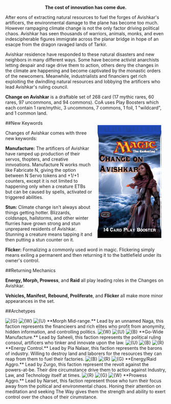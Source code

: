 <!--<img src="https://grapplex.github.io/sets/SMK-files/logo.png" alt="The Big Smoko" width="450" height="278">
-->
**<p style="text-align: center;">The cost of innovation has come due.</p>**

After eons of extracting natural resources to fuel the forges of Avishkar's artificers, the environmental damage to the plane has become too much. However rampaging climate change is not the only factor driving political chaos. 
Avishkar has seen thousands of warriors, animals, monks, and even indescipherable figures immigrate across the planar bridge in hope of an esacpe from the dragon ravaged lands of Tarkir.

Avishkar residence have responded to these natural disasters and new neighbors in many different ways. Some have become activist anarchists letting despair and rage drive them to action, others deny the changes in the climate are happening and become captivated by the monastic orders of the newcomers. 
Meanwhile, industrialists and financiers get rich exploiting the dwindling natural resources and lobbying the artificers who lead Avishkar's ruling council.



**Change on Avishkar** is a draftable set of 268 card (17 mythic rares, 60 rares, 97 uncommons, and 94 commons). CoA uses Play Boosters which each contain 1 rare/mythic, 3 uncommons, 7 commons, 1 foil, 1 "wildcard", and 1 common land.

<img align="right" width="200" height="353" style="margin:15px" src="/sets/CoA-files/Pack Art.png" alt="CoA Booster"/>

##New Keywords

Changes of Avishkar comes with three new keywords:

**Manufacture:** The artificers of Avishkar have ramped up production of their servos, thopters, and creative innvoations. Manufacture N works much like Fabricate N, giving the option between N Servo tokens and +1/+1 counters, except it is not limited to happening only when a creature ETBs but can be caused by spells, activated or triggered abilities.

**Stun:** Climate change isn't always about things getting hotter. Blizzards, coldsnaps, hailstorms, and other winter flurries have grown strong and stun unprepared residents of Avishkar. Stunning a creature means tapping it and then putting a stun counter on it. 

**Flicker:** Formalizing a commonly used word in magic. Flickering simply means exiling a permanent and then returning it to the battlefield under its owner's control.


##Returning Mechanics

**Energy, Morph, Prowess**, and **Raid** all play leading roles in the Changes on Avishkar.

**Vehicles, Manifest, Rebound, Proliferate**, and **Flicker** all make more minor appearances in the set.
 

##Archetypes

<img alt="{G}" src="https://static.wikia.nocookie.net/mtgsalvation_gamepedia/images/8/88/G.svg/" width="15" height="15" style="display:inline;">
<img alt="{W}" src="https://static.wikia.nocookie.net/mtgsalvation_gamepedia/images/8/8e/W.svg/" width="15" height="15" style="display:inline;">
<img alt="{U}" src="https://static.wikia.nocookie.net/mtgsalvation_gamepedia/images/9/9f/U.svg/" width="15" height="15" style="display:inline;"> **Morph Mid-range.** Lead by an unnamed Naga, this faction represents the financieers and rich elites who profit from anonymity, hidden information, and controlling politics.

<img alt="{W}" src="https://static.wikia.nocookie.net/mtgsalvation_gamepedia/images/8/8e/W.svg/" width="15" height="15" style="display:inline;">
<img alt="{U}" src="https://static.wikia.nocookie.net/mtgsalvation_gamepedia/images/9/9f/U.svg/" width="15" height="15" style="display:inline;">
<img alt="{B}" src="https://static.wikia.nocookie.net/mtgsalvation_gamepedia/images/2/2f/B.svg/" width="15" height="15" style="display:inline;"> **Go-Wide Manufacture.** Lead by Saheeli, this faction represents the political ruling consoul, artificers who tinker and innovate upon the law.

<img alt="{U}" src="https://static.wikia.nocookie.net/mtgsalvation_gamepedia/images/9/9f/U.svg/" width="15" height="15" style="display:inline;">
<img alt="{B}" src="https://static.wikia.nocookie.net/mtgsalvation_gamepedia/images/2/2f/B.svg/" width="15" height="15" style="display:inline;">
<img alt="{R}" src="https://static.wikia.nocookie.net/mtgsalvation_gamepedia/images/8/87/R.svg/" width="15" height="15" style="display:inline;"> **Energy Control.** Lead by Pia Nalaar, this faction represents the barons of industry. Willing to destroy land and laborers for the resources they can reap from them to fuel their factories.

<img alt="{B}" src="https://static.wikia.nocookie.net/mtgsalvation_gamepedia/images/2/2f/B.svg/" width="15" height="15" style="display:inline;">
<img alt="{R}" src="https://static.wikia.nocookie.net/mtgsalvation_gamepedia/images/8/87/R.svg/" width="15" height="15" style="display:inline;">
<img alt="{G}" src="https://static.wikia.nocookie.net/mtgsalvation_gamepedia/images/8/88/G.svg/" width="15" height="15" style="display:inline;"> **Energy/Raid Aggro.** Lead by Zurgo, this faction represent the revolt against the powers-at-be. Their dire circumstance drive them to action against Industry, Law, and Technology itself at times.

 
<img alt="{R}" src="https://static.wikia.nocookie.net/mtgsalvation_gamepedia/images/8/87/R.svg/" width="15" height="15" style="display:inline;">
<img alt="{G}" src="https://static.wikia.nocookie.net/mtgsalvation_gamepedia/images/8/88/G.svg/" width="15" height="15" style="display:inline;">
<img alt="{W}" src="https://static.wikia.nocookie.net/mtgsalvation_gamepedia/images/8/8e/W.svg/" width="15" height="15" style="display:inline;"> **Prowess Aggro.**  Lead by Narset, this faction represent those who turn their focus away from the poltical and environmental chaos. Honing their attention on meditation and seeking The Way gives them the strength and ability to exert control over the chaos of their cirumstance.